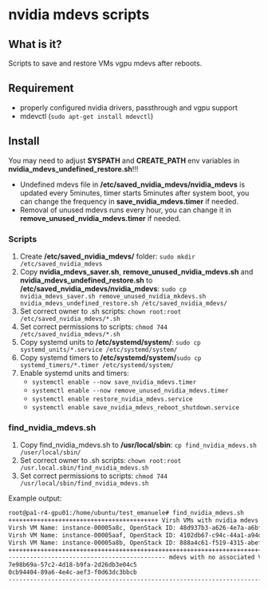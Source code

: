 # nvidia mdevs scripts

## What is it?
Scripts to save and restore VMs vgpu mdevs after reboots.

## Requirement
* properly configured nvidia drivers, passthrough and vgpu support
* mdevctl (`sudo apt-get install mdevctl`)

## Install
You may need to adjust **SYSPATH** and **CREATE_PATH** env variables in **nvidia_mdevs_undefined_restore.sh**!!!
* Undefined mdevs file in **/etc/saved_nvidia_mdevs/nvidia_mdevs** is updated every 5minutes, timer starts 5minutes after system boot, you can change the frequency in **save_nvidia_mdevs.timer** if needed.
* Removal of unused mdevs runs every hour, you can change it in **remove_unused_nvidia_mdevs.timer** if needed.

### Scripts
1. Create **/etc/saved_nvidia_mdevs/** folder: `sudo mkdir /etc/saved_nvidia_mdevs`
2. Copy **nvidia_mdevs_saver.sh**, **remove_unused_nvidia_mdevs.sh** and **nvidia_mdevs_undefined_restore.sh** to **/etc/saved_nvidia_mdevs/nvidia_mdevs**: `sudo cp nvidia_mdevs_saver.sh remove_unused_nvidia_mkdevs.sh nvidia_mdevs_undefined_restore.sh /etc/saved_nvidia_mdevs/`
3. Set correct owner to .sh scripts: `chown root:root /etc/saved_nvidia_mdevs/*.sh`
4. Set correct permissions to scripts: `chmod 744 /etc/saved_nvidia_mdevs/*.sh`
5. Copy systemd units to **/etc/systemd/system/**: `sudo cp systemd_units/*.service /etc/systemd/system/`
6. Copy systemd timers to **/etc/systemd/system/**`sudo cp systemd_timers/*.timer /etc/systemd/system/`
7. Enable systemd units and timers:
    * `systemctl enable --now save_nvidia_mdevs.timer`
    * `systemctl enable --now remove_unused_nvidia_mdevs.timer`
    * `systemctl enable restore_nvidia_mdevs.service`
    * `systemctl enable save_nvidia_mdevs_reboot_shutdown.service`

### find_nvidia_mdevs.sh
1. Copy find_nvidia_mdevs.sh to **/usr/local/sbin**: `cp find_nvidia_mdevs.sh /user/local/sbin/`
2. Set correct owner to .sh scripts: `chown root:root /usr.local.sbin/find_nvidia_mdevs.sh`
3. Set correct permissions to scripts: `chmod 744 /usr/local/sbin/find_nvidia_mdevs.sh`

Example output:
```bash
root@pa1-r4-gpu01:/home/ubuntu/test_emanuele# find_nvidia_mdevs.sh 
++++++++++++++++++++++++++++++++++++++++++ Virsh VMs with nvidia mdevs +++++++++++++++++++++++++++++++++++++++++++++++++++++++++++++++
Virsh VM Name: instance-00005a8c, OpenStack ID: 48d937b3-a626-4e7a-a6bf-3d043e74de29, mdev in use d27cb407-855c-46bd-ae6a-ac15ecfbb5d8
Virsh VM Name: instance-00005aaf, OpenStack ID: 4102db67-c94c-44a1-a94d-a6aa24ba3790, mdev in use ac3635ae-da96-4276-8998-94bfb51fcdbc
Virsh VM Name: instance-00005a8b, OpenStack ID: 888a4c61-f519-4315-abef-1050f66f4c47, mdev in use 3a961ebf-e9ed-41be-b1c5-b8a4994d74f9
++++++++++++++++++++++++++++++++++++++++++++++++++++++++++++++++++++++++++++++++++++++++++++++++++++++++++++++++++++++++++++++++++++++
-------------------------------------------- mdevs with no associated VMs ------------------------------------------------------------
7e98b69a-57c2-4d18-b9fa-2d26db3e04c5
0cb94404-89a6-4e4c-aef3-f0d63dc3bbcb
--------------------------------------------------------------------------------------------------------------------------------------
```